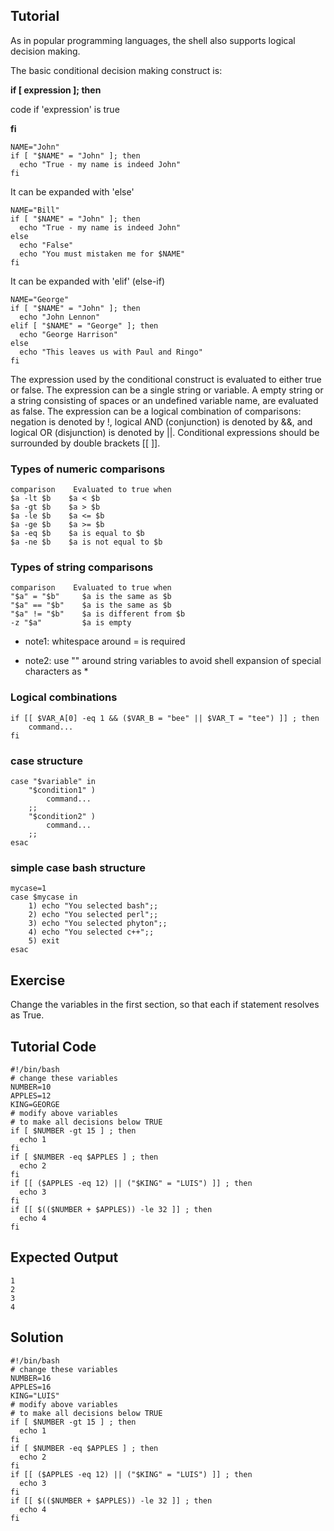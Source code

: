Tutorial
--------
As in popular programming languages, the shell also supports logical decision making.

The basic conditional decision making construct is:

**if [ expression ]; then**

code if 'expression' is true

**fi**

    NAME="John"
    if [ "$NAME" = "John" ]; then
      echo "True - my name is indeed John"
    fi

It can be expanded with 'else'

    NAME="Bill"
    if [ "$NAME" = "John" ]; then
      echo "True - my name is indeed John"
    else
      echo "False"
      echo "You must mistaken me for $NAME"
    fi

It can be expanded with 'elif' (else-if)

    NAME="George"
    if [ "$NAME" = "John" ]; then
      echo "John Lennon"
    elif [ "$NAME" = "George" ]; then
      echo "George Harrison"
    else
      echo "This leaves us with Paul and Ringo"
    fi

The expression used by the conditional construct is evaluated to either true or false.
The expression can be a single string or variable. A empty string or a string consisting of spaces or an undefined variable name, are evaluated as false.
The expression can be a logical combination of comparisons: negation is denoted by !, logical AND (conjunction) is denoted by &&, and logical OR (disjunction) is denoted by ||. Conditional expressions should be surrounded by double brackets \[\[ ]].

### Types of numeric comparisons

    comparison    Evaluated to true when
    $a -lt $b    $a < $b
    $a -gt $b    $a > $b
    $a -le $b    $a <= $b
    $a -ge $b    $a >= $b
    $a -eq $b    $a is equal to $b
    $a -ne $b    $a is not equal to $b

### Types of string comparisons

    comparison    Evaluated to true when
    "$a" = "$b"     $a is the same as $b
    "$a" == "$b"    $a is the same as $b
    "$a" != "$b"    $a is different from $b
    -z "$a"         $a is empty

- note1: whitespace around = is required

- note2: use "" around string variables to avoid shell expansion of special characters as *

### Logical combinations

    if [[ $VAR_A[0] -eq 1 && ($VAR_B = "bee" || $VAR_T = "tee") ]] ; then
        command...
    fi

### case structure

    case "$variable" in
        "$condition1" )
            command...
        ;;
        "$condition2" )
            command...
        ;;
    esac

### simple case bash structure

    mycase=1
    case $mycase in
        1) echo "You selected bash";;
        2) echo "You selected perl";;
        3) echo "You selected phyton";;
        4) echo "You selected c++";;
        5) exit
    esac

Exercise
--------
Change the variables in the first section, so that each if statement resolves as True.

Tutorial Code
-------------

    #!/bin/bash
    # change these variables
    NUMBER=10
    APPLES=12
    KING=GEORGE
    # modify above variables
    # to make all decisions below TRUE
    if [ $NUMBER -gt 15 ] ; then
      echo 1
    fi
    if [ $NUMBER -eq $APPLES ] ; then
      echo 2
    fi
    if [[ ($APPLES -eq 12) || ("$KING" = "LUIS") ]] ; then
      echo 3
    fi
    if [[ $(($NUMBER + $APPLES)) -le 32 ]] ; then
      echo 4
    fi

Expected Output
---------------
    1
    2
    3
    4

Solution
--------

    #!/bin/bash
    # change these variables
    NUMBER=16
    APPLES=16
    KING="LUIS"
    # modify above variables
    # to make all decisions below TRUE
    if [ $NUMBER -gt 15 ] ; then
      echo 1
    fi
    if [ $NUMBER -eq $APPLES ] ; then
      echo 2
    fi
    if [[ ($APPLES -eq 12) || ("$KING" = "LUIS") ]] ; then
      echo 3
    fi
    if [[ $(($NUMBER + $APPLES)) -le 32 ]] ; then
      echo 4
    fi
